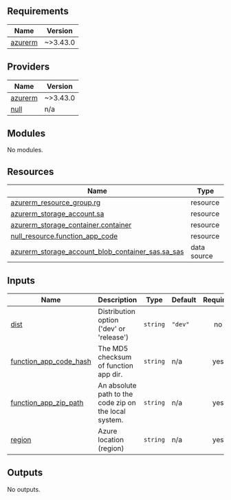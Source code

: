 <!-- BEGIN_TF_DOCS -->
## Requirements

| Name | Version |
|------|---------|
| <a name="requirement_azurerm"></a> [azurerm](#requirement\_azurerm) | ~>3.43.0 |

## Providers

| Name | Version |
|------|---------|
| <a name="provider_azurerm"></a> [azurerm](#provider\_azurerm) | ~>3.43.0 |
| <a name="provider_null"></a> [null](#provider\_null) | n/a |

## Modules

No modules.

## Resources

| Name | Type |
|------|------|
| [azurerm_resource_group.rg](https://registry.terraform.io/providers/hashicorp/azurerm/latest/docs/resources/resource_group) | resource |
| [azurerm_storage_account.sa](https://registry.terraform.io/providers/hashicorp/azurerm/latest/docs/resources/storage_account) | resource |
| [azurerm_storage_container.container](https://registry.terraform.io/providers/hashicorp/azurerm/latest/docs/resources/storage_container) | resource |
| [null_resource.function_app_code](https://registry.terraform.io/providers/hashicorp/null/latest/docs/resources/resource) | resource |
| [azurerm_storage_account_blob_container_sas.sa_sas](https://registry.terraform.io/providers/hashicorp/azurerm/latest/docs/data-sources/storage_account_blob_container_sas) | data source |

## Inputs

| Name | Description | Type | Default | Required |
|------|-------------|------|---------|:--------:|
| <a name="input_dist"></a> [dist](#input\_dist) | Distribution option ('dev' or 'release') | `string` | `"dev"` | no |
| <a name="input_function_app_code_hash"></a> [function\_app\_code\_hash](#input\_function\_app\_code\_hash) | The MD5 checksum of function app dir. | `string` | n/a | yes |
| <a name="input_function_app_zip_path"></a> [function\_app\_zip\_path](#input\_function\_app\_zip\_path) | An absolute path to the code zip on the local system. | `string` | n/a | yes |
| <a name="input_region"></a> [region](#input\_region) | Azure location (region) | `string` | n/a | yes |

## Outputs

No outputs.
<!-- END_TF_DOCS -->